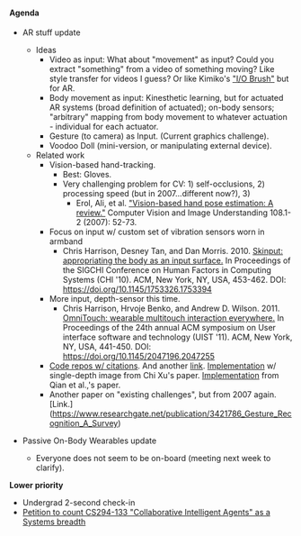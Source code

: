 #### Agenda

- AR stuff update
  - Ideas
    - Video as input: What about "movement" as input? Could you extract "something" from a video of something moving? Like style transfer for videos I guess? Or like Kimiko's ["I/O Brush"](http://tangible.media.mit.edu/project/io-brush/) but for AR.
    - Body movement as input: Kinesthetic learning, but for actuated AR systems (broad definition of actuated); on-body sensors; "arbitrary" mapping from body movement to whatever actuation - individual for each actuator.
    - Gesture (to camera) as Input. (Current graphics challenge).
    - Voodoo Doll (mini-version, or manipulating external device).
  - Related work
    - Vision-based hand-tracking.
      - Best: Gloves.
      - Very challenging problem for CV: 1) self-occlusions, 2) processing speed (but in 2007...different now?), 3) 
        - Erol, Ali, et al. ["Vision-based hand pose estimation: A review."](http://citeseerx.ist.psu.edu/viewdoc/download?doi=10.1.1.76.6351&rep=rep1&type=pdf) Computer Vision and Image Understanding 108.1-2 (2007): 52-73.
    - Focus on input w/ custom set of vibration sensors worn in armband
      - Chris Harrison, Desney Tan, and Dan Morris. 2010. [Skinput: appropriating the body as an input surface.](https://dl.acm.org/citation.cfm?id=1753394) In Proceedings of the SIGCHI Conference on Human Factors in Computing Systems (CHI '10). ACM, New York, NY, USA, 453-462. DOI: https://doi.org/10.1145/1753326.1753394
    - More input, depth-sensor this time.
      - Chris Harrison, Hrvoje Benko, and Andrew D. Wilson. 2011. [OmniTouch: wearable multitouch interaction everywhere.](https://dl.acm.org/citation.cfm?id=2047255) In Proceedings of the 24th annual ACM symposium on User interface software and technology (UIST '11). ACM, New York, NY, USA, 441-450. DOI: https://doi.org/10.1145/2047196.2047255
    - [Code repos w/ citations](https://github.com/xinghaochen/awesome-hand-pose-estimation). And another [link](https://github.com/xinghaochen/awesome-hand-pose-estimation). [Implementation](https://github.com/lzddzh/HandPoseEstimation) w/ single-depth image from Chi Xu's paper.  [Implementation](https://github.com/hjurong/hand-pose-estimation) from Qian et al.,'s paper.
    - Another paper on "existing challenges", but from 2007 again. [Link.] (https://www.researchgate.net/publication/3421786_Gesture_Recognition_A_Survey) 
    
- Passive On-Body Wearables update
  - Everyone does not seem to be on-board (meeting next week to clarify).
  
**Lower priority**
- Undergrad 2-second check-in
- [Petition to count CS294-133 "Collaborative Intelligent Agents" as a Systems breadth](https://drive.google.com/file/d/1VgmwqgFxMfP3Qa-Yd5p0-WZMb8C2ygms/view)
